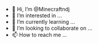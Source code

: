 - 👋 Hi, I’m @Minecraftndj
- 👀 I’m interested in ...
- 🌱 I’m currently learning ...
- 💞️ I’m looking to collaborate on ...
- 📫 How to reach me ...

<!---
Minecraftndj/Minecraftndj is a ✨ special ✨ repository because its `README.md` (this file) appears on your GitHub profile.
You can click the Preview link to take a look at your changes.
--->
